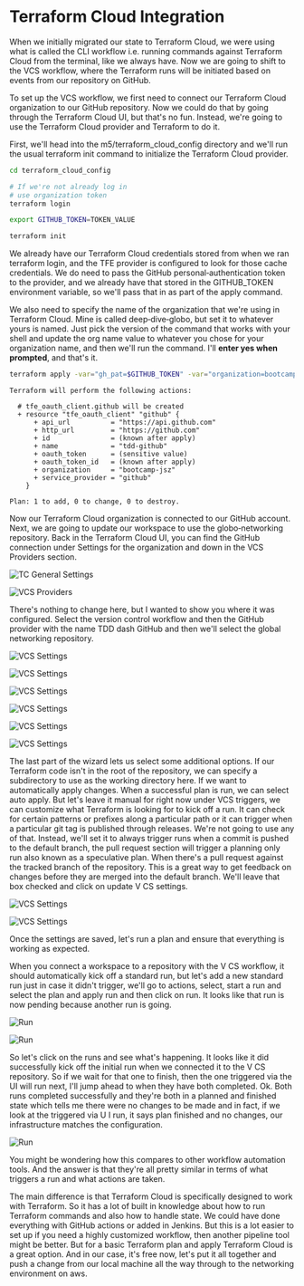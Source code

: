 # Terraform Cloud Integration

When we initially migrated our state to Terraform Cloud, we were using what is called the CLI workflow i.e. running commands against Terraform Cloud from the terminal, like we always have. Now we are going to shift to the VCS workflow, where the Terraform runs will be initiated based on events from our repository on GitHub. 

To set up the VCS workflow, we first need to connect our Terraform Cloud organization to our GitHub repository. Now we could do that by going through the Terraform Cloud UI, but that's no fun. Instead, we're going to use the Terraform Cloud provider and Terraform to do it. 

First, we'll head into the m5/terraform_cloud_config directory and we'll run the usual terraform init command to initialize the Terraform Cloud provider. 

```bash
cd terraform_cloud_config
```

```bash
# If we're not already log in
# use organization token
terraform login
```

```bash
export GITHUB_TOKEN=TOKEN_VALUE
```

```bash
terraform init
```

We already have our Terraform Cloud credentials stored from when we ran terraform login, and the TFE provider is configured to look for those cache credentials. We do need to pass the GitHub personal‑authentication token to the provider, and we already have that stored in the GITHUB_TOKEN environment variable, so we'll pass that in as part of the apply command. 

We also need to specify the name of the organization that we're using in Terraform Cloud. Mine is called deep‑dive‑globo, but set it to whatever yours is named. Just pick the version of the command that works with your shell and update the org name value to whatever you chose for your organization name, and then we'll run the command. I'll **enter yes when prompted**, and that's it.

```bash
terraform apply -var="gh_pat=$GITHUB_TOKEN" -var="organization=bootcamp-jsz"
```

```
Terraform will perform the following actions:

  # tfe_oauth_client.github will be created
  + resource "tfe_oauth_client" "github" {
      + api_url          = "https://api.github.com"
      + http_url         = "https://github.com"
      + id               = (known after apply)
      + name             = "tdd-github"
      + oauth_token      = (sensitive value)
      + oauth_token_id   = (known after apply)
      + organization     = "bootcamp-jsz"
      + service_provider = "github"
    }

Plan: 1 to add, 0 to change, 0 to destroy.
```

Now our Terraform Cloud organization is connected to our GitHub account. Next, we are going to update our workspace to use the globo‑networking repository. Back in the Terraform Cloud UI, you can find the GitHub connection under Settings for the organization and down in the VCS Providers section. 

![TC General Settings](./resources/01-general-settings.png)

![VCS Providers](./resources/02-vcs-providers.png)

There's nothing to change here, but I wanted to show you where it was configured. Select the version control workflow and then the GitHub provider with the name TDD dash GitHub and then we'll select the global networking repository. 

![VCS Settings](./resources/03-vcs-settings.png)

![VCS Settings](./resources/04-vcs-settings.png)

![VCS Settings](./resources/05-vcs-settings.png)

![VCS Settings](./resources/06-vcs-settings.png)

![VCS Settings](./resources/07-vcs-settings.png)

![VCS Settings](./resources/08-vcs-settings.png)

The last part of the wizard lets us select some additional options. If our Terraform code isn't in the root of the repository, we can specify a subdirectory to use as the working directory here. If we want to automatically apply changes. When a successful plan is run, we can select auto apply. But let's leave it manual for right now under VCS triggers, we can customize what Terraform is looking for to kick off a run. It can check for certain patterns or prefixes along a particular path or it can trigger when a particular git tag is published through releases. We're not going to use any of that. Instead, we'll set it to always trigger runs when a commit is pushed to the default branch, the pull request section will trigger a planning only run also known as a speculative plan. When there's a pull request against the tracked branch of the repository. This is a great way to get feedback on changes before they are merged into the default branch. We'll leave that box checked and click on update V CS settings. 

![VCS Settings](./resources/09-vcs-settings.png)

![VCS Settings](./resources/10-vcs-setttings.png)

Once the settings are saved, let's run a plan and ensure that everything is working as expected. 

When you connect a workspace to a repository with the V CS workflow, it should automatically kick off a standard run, but let's add a new standard run just in case it didn't trigger, we'll go to actions, select, start a run and select the plan and apply run and then click on run. It looks like that run is now pending because another run is going. 

![Run](./resources/11-run.png)

![Run](./resources/12-run.png)

So let's click on the runs and see what's happening. It looks like it did successfully kick off the initial run when we connected it to the V CS repository. So if we wait for that one to finish, then the one triggered via the UI will run next, I'll jump ahead to when they have both completed. Ok. Both runs completed successfully and they're both in a planned and finished state which tells me there were no changes to be made and in fact, if we look at the triggered via U I run, it says plan finished and no changes, our infrastructure matches the configuration. 

![Run](./resources/13-run.png)

You might be wondering how this compares to other workflow automation tools. And the answer is that they're all pretty similar in terms of what triggers a run and what actions are taken. 

The main difference is that Terraform Cloud is specifically designed to work with Terraform. So it has a lot of built in knowledge about how to run Terraform commands and also how to handle state. We could have done everything with GitHub actions or added in Jenkins. But this is a lot easier to set up if you need a highly customized workflow, then another pipeline tool might be better. But for a basic Terraform plan and apply Terraform Cloud is a great option. And in our case, it's free now, let's put it all together and push a change from our local machine all the way through to the networking environment on aws.
